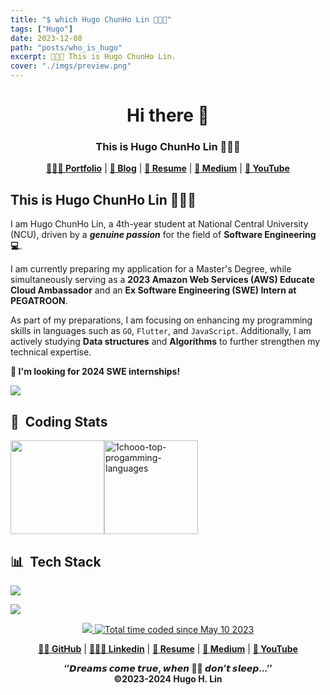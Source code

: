```yaml
---
title: "$ which Hugo ChunHo Lin 👨🏻‍💻"
tags: ["Hugo"]
date: 2023-12-08
path: "posts/who_is_hugo"
excerpt: 👨🏻‍💻 This is Hugo ChunHo Lin.
cover: "./imgs/preview.png"
---
```


<h1 align="center">
    Hi there 👋
</h1>
<h3 align="center">
    This is Hugo ChunHo Lin 👨🏻‍💻
</h3>

<div align="center">
    <p>
        <a href="https://1chooo-github-io-1chooo.vercel.app/" target="_blank"><b>👨🏻‍💻 Portfolio</b></a> |
        <a href="https://1chooo.github.io/1chooo-blog/" target="_blank"><b>📓 Blog</b></a> |
        <a href="https://1chooo-github-io-1chooo.vercel.app/resume" target="_blank"><b>🧳 Resume</b></a> |
        <a href="https://medium.com/@1chooo" target="_blank"><b>📠 Medium</b></a> |
        <a href="https://www.youtube.com/channel/UCpBU1rXOfdTtxX939f_P_dA" target="_blank"><b>🎥 YouTube</b></a>
    </p>
</div>

## This is Hugo ChunHo Lin 👨🏻‍💻

I am Hugo ChunHo Lin, a 4th-year student at National Central University (NCU), driven by a ***genuine passion*** for the field of **Software Engineering 💻**.   

I am currently preparing my application for a Master's Degree, while simultaneously serving as a **2023 Amazon Web Services (AWS) Educate Cloud Ambassador** and an **Ex Software Engineering (SWE) Intern at PEGATROON**.

As part of my preparations, I am focusing on enhancing my programming skills in languages such as `GO`, `Flutter`, and `JavaScript`. Additionally, I am actively studying **Data structures** and **Algorithms** to further strengthen my technical expertise.

**🔔 I'm looking for 2024 SWE internships!**

<p align="left">
    <a href="https://github.com/1chooo">
        <img src="https://github-stats-alpha.vercel.app/api?username=1chooo&cc=22272e&tc=37BCF6&ic=fff&bc=0000" />
    </a>
</p>


## 📇 &nbsp;Coding Stats

<div style="display:flex;justify-content:left;">
    <img align="" height="150px" src="https://github-readme-stats-1chooo.vercel.app/api/top-langs/?username=1chooo&theme=react&langs_count=5&hide=fortran,tex,assembly,jupyter%20notebook,html＆hide_border=false&count_private=false&layout=compact&size_weight=1&count_weight=0" />
    <img align="" height="150px" src="https://github-readme-stats-1chooo.vercel.app/api?username=1chooo&theme=react&hide_border=false&count_private=true&show_icons=true&include_all_commits=false&number_format=long" alt="1chooo-top-progamming-languages" />
</div>


## 📊 &nbsp;Tech Stack

<p align="left">
    <a href="https://skillicons.dev">
        <img src="https://skillicons.dev/icons?i=python,go,cpp,c,js,java,latex,react,flutter" />
    </a>
</p>

<p align="left">
    <a href="https://skillicons.dev">
        <img src="https://skillicons.dev/icons?i=linux,vscode,github,aws,git,bash,docker,gitlab,figma" />
    </a>
</p>


<div align="center">
    <p align="center">
        <a href="https://github.com/antonkomarev/github-profile-views-counter" target="_blank">
            <img src="https://komarev.com/ghpvc/?username=1chooo&style=for-the-badge" />
        </a>
        <a href="https://wakatime.com/@de962691-c66a-4501-860f-eb122ac6ea13" target="_blank">
            <img src="https://wakatime.com/badge/user/de962691-c66a-4501-860f-eb122ac6ea13.svg?style=for-the-badge" alt="Total time coded since May 10 2023" />
        </a>
    </p>
    <p>
        <a href="https://github.com/1chooo" target="_blank"><b>👨🏻 GitHub</b></a> |
        <a href="https://www.linkedin.com/in/1chooo/" target="_blank"><b>👨🏻‍💻 Linkedin</b></a> |
        <a href="https://1chooo.com/cv.pdf" target="_blank"><b>🧳 Resume</b></a> |
        <a href="https://medium.com/@1chooo" target="_blank"><b>📠 Medium</b></a> |
        <a href="https://www.youtube.com/channel/UCpBU1rXOfdTtxX939f_P_dA" target="_blank"><b>🎥 YouTube</b></a>
    </p>
    <div>
        <b>‘’𝘿𝙧𝙚𝙖𝙢𝙨 𝙘𝙤𝙢𝙚 𝙩𝙧𝙪𝙚, 𝙬𝙝𝙚𝙣 🫵🏻 𝙙𝙤𝙣’𝙩 𝙨𝙡𝙚𝙚𝙥…’’</b>
    </div>
    <div>
        <b>©2023-2024  Hugo H. Lin</b>
    </div>
</div>
